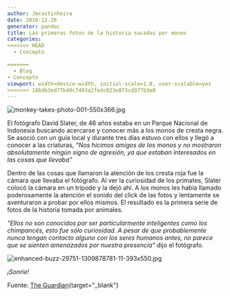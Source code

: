 ```yaml
---
author: Jmcastinheira
date: 2016-12-26
generator: pandoc
title: Las primeras fotos de la historia sacadas por monos
categories:
<<<<<<< HEAD
  - Concepto

=======
  - Blog
- Concepto
viewport: width=device-width, initial-scale=1.0, user-scalable=yes
>>>>>>> 186db3ed77b40c7493a2fedc023e873cd977b3e0
---
```




![monkey-takes-photo-001-550x366.jpg](http://static.betazeta.com/www.veoverde.com/docs/assets/images/2011/07/monkey-takes-photo-001-550x366.jpg?v=1309953818887)

El fotógrafo David Slater, de 46 años estaba en un Parque Nacional de
Indonesia buscando acercarse y conocer más a los monos de cresta negra.
Se asoció con un guía local y durante tres días estuvo con ellos y llegó
a conocer a las criaturas, *"Nos hicimos amigos de los monos y no
mostraron absolutamente ningún signo de agresión, ya que estaban
interesados en las cosas que llevaba"*

Dentro de las cosas que llamaron la atención de los cresta roja fue la
cámara que llevaba el fotógrafo. Al ver la curiosidad de los primates,
Slater colocó la cámara en un trípode y la dejó ahí. A los monos les
había llamado poderosamente la atención el sonido del click de las fotos
y lentamente se aventuraron a probar por ellos mismos. El resultado es
la primera serie de fotos de la historia tomada por animales.

*"Ellos no son conocidos por ser particularmente inteligentes como los
chimpancés, esto fue sólo curiosidad. A pesar de que probablemente nunca
tengan contacto alguno con los seres humanos antes, no parece que se
sienten amenazados por nuestra presencia"* dijo el fotógrafo.

![enhanced-buzz-29751-1309878781-11-393x550.jpg](http://static.betazeta.com/www.veoverde.com/docs/assets/images/2011/07/enhanced-buzz-29751-1309878781-11-393x550.jpg?v=1309953843232)

*¡Sonríe!*

Fuente: [The
Guardian](http://www.guardian.co.uk/world/2011/jul/04/shutter-happy-monkey-photographer#){target="_blank"}
